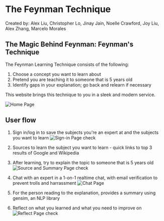 # The Feynman Technique

Created by: Alex Liu, Christopher Lo, Jinay Jain, Noelle Crawford, Joy Liu, Alex Zhang, Marcelo Morales

## The Magic Behind Feynman: Feynman's Technique

The Feynman Learning Technique consists of the following:

1. Choose a concept you want to learn about
2. Pretend you are teaching it to someone that is 5 years old
3. Identify gaps in your explanation; go back and relearn if necessary

This website brings this technique to you in a sleek and modern service.

![Home Page](/Designs/homepage.png)

## User flow

1. Sign in/log in to save the subjects you're an expert at and the subjects you want to learn
![Sign-in Page](/Designs/subjectsPage.png) check
2. Sources to learn the subject you want to learn - quick links to top 3 results of Google and Wikipedia

3. After learning, try to explain the topic to someone that is 5 years old
![Source and Summary Page](/Designs/summaryPage.png) check
4. Chat with an expert in a 1-on-1 realtime chat, with email verification to prevent trolls and harrassment
![Chat Page](/Designs/chatpage.png)
5. For the person reading to the explanation, provides a summary using gensim, an NLP library

6. Reflect on what you learned and what you need to improve on
![Reflect Page](/Designs/reflectionPage.png) check
